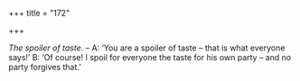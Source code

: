 +++
title = "172"

+++

*The spoiler of taste.* – A: ‘You are a spoiler of taste – that is what everyone says\!’ B: ‘Of course\! I spoil for everyone the taste for his own party – and no party forgives that.’


